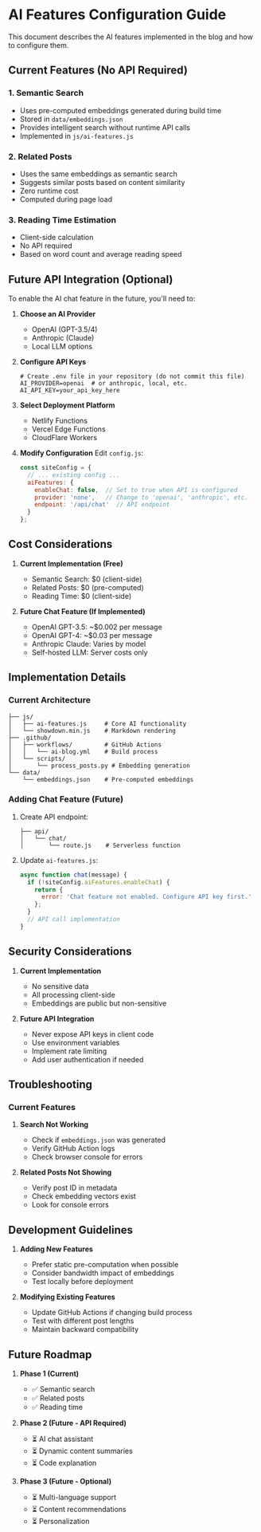 # AI Features Configuration Guide

This document describes the AI features implemented in the blog and how to configure them.

## Current Features (No API Required)

### 1. Semantic Search
- Uses pre-computed embeddings generated during build time
- Stored in `data/embeddings.json`
- Provides intelligent search without runtime API calls
- Implemented in `js/ai-features.js`

### 2. Related Posts
- Uses the same embeddings as semantic search
- Suggests similar posts based on content similarity
- Zero runtime cost
- Computed during page load

### 3. Reading Time Estimation
- Client-side calculation
- No API required
- Based on word count and average reading speed

## Future API Integration (Optional)

To enable the AI chat feature in the future, you'll need to:

1. **Choose an AI Provider**
   - OpenAI (GPT-3.5/4)
   - Anthropic (Claude)
   - Local LLM options

2. **Configure API Keys**
   ```env
   # Create .env file in your repository (do not commit this file)
   AI_PROVIDER=openai  # or anthropic, local, etc.
   AI_API_KEY=your_api_key_here
   ```

3. **Select Deployment Platform**
   - Netlify Functions
   - Vercel Edge Functions
   - CloudFlare Workers

4. **Modify Configuration**
   Edit `config.js`:
   ```javascript
   const siteConfig = {
     // ... existing config ...
     aiFeatures: {
       enableChat: false,  // Set to true when API is configured
       provider: 'none',   // Change to 'openai', 'anthropic', etc.
       endpoint: '/api/chat'  // API endpoint
     }
   };
   ```

## Cost Considerations

1. **Current Implementation (Free)**
   - Semantic Search: $0 (client-side)
   - Related Posts: $0 (pre-computed)
   - Reading Time: $0 (client-side)

2. **Future Chat Feature (If Implemented)**
   - OpenAI GPT-3.5: ~$0.002 per message
   - OpenAI GPT-4: ~$0.03 per message
   - Anthropic Claude: Varies by model
   - Self-hosted LLM: Server costs only

## Implementation Details

### Current Architecture
```
├── js/
│   ├── ai-features.js     # Core AI functionality
│   └── showdown.min.js    # Markdown rendering
├── .github/
│   ├── workflows/         # GitHub Actions
│   │   └── ai-blog.yml    # Build process
│   └── scripts/
│       └── process_posts.py # Embedding generation
└── data/
    └── embeddings.json    # Pre-computed embeddings
```

### Adding Chat Feature (Future)
1. Create API endpoint:
   ```
   ├── api/
   │   └── chat/
   │       └── route.js    # Serverless function
   ```

2. Update `ai-features.js`:
   ```javascript
   async function chat(message) {
     if (!siteConfig.aiFeatures.enableChat) {
       return {
         error: 'Chat feature not enabled. Configure API key first.'
       };
     }
     // API call implementation
   }
   ```

## Security Considerations

1. **Current Implementation**
   - No sensitive data
   - All processing client-side
   - Embeddings are public but non-sensitive

2. **Future API Integration**
   - Never expose API keys in client code
   - Use environment variables
   - Implement rate limiting
   - Add user authentication if needed

## Troubleshooting

### Current Features
1. **Search Not Working**
   - Check if `embeddings.json` was generated
   - Verify GitHub Action logs
   - Check browser console for errors

2. **Related Posts Not Showing**
   - Verify post ID in metadata
   - Check embedding vectors exist
   - Look for console errors

## Development Guidelines

1. **Adding New Features**
   - Prefer static pre-computation when possible
   - Consider bandwidth impact of embeddings
   - Test locally before deployment

2. **Modifying Existing Features**
   - Update GitHub Actions if changing build process
   - Test with different post lengths
   - Maintain backward compatibility

## Future Roadmap

1. **Phase 1 (Current)**
   - ✅ Semantic search
   - ✅ Related posts
   - ✅ Reading time

2. **Phase 2 (Future - API Required)**
   - ⏳ AI chat assistant
   - ⏳ Dynamic content summaries
   - ⏳ Code explanation

3. **Phase 3 (Future - Optional)**
   - ⏳ Multi-language support
   - ⏳ Content recommendations
   - ⏳ Personalization
